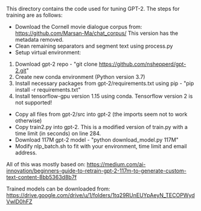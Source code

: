 This directory contains the code used for tuning GPT-2. The steps for training are as follows:

* Download the Cornell movie dialogue corpus from: https://github.com/Marsan-Ma/chat_corpus/ 
This version has the metadata removed.
* Clean remaining separators and segment text using process.py
* Setup virtual environment:
1. Download gpt-2 repo - "git clone https://github.com/nshepperd/gpt-2.git"
2. Create new conda environment (Python version 3.7)
3. Install necessary packages from gpt-2/requirements.txt using pip - "pip install -r requirements.txt"
4. Install tensorflow-gpu version 1.15 using conda. Tensorflow version 2 is not supported!
* Copy all files from gpt-2/src into gpt-2 (the imports seem not to work otherwise)
* Copy train2.py into gpt-2. This is a modified version of train.py with a time limit (in seconds) on line 284.
* Download 117M gpt-2 model - "python download_model.py 117M"
* Modify nlp_batch.sh to fit with your environment, time limit and email address.

All of this was mostly based on: https://medium.com/ai-innovation/beginners-guide-to-retrain-gpt-2-117m-to-generate-custom-text-content-8bb5363d8b7f

Trained models can be downloaded from: https://drive.google.com/drive/u/1/folders/1tq29RUnEUYpAeyN_TECOPWydVwlD0hFZ
